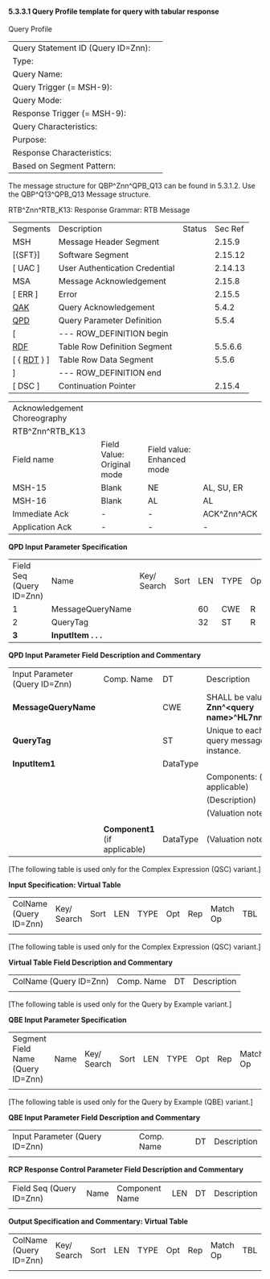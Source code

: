 #### 5.3.3.1 Query Profile template for query with tabular response

Query Profile

|     |     |
| --- | --- |
| Query Statement ID (Query ID=Znn): |  |
| Type: |  |
| Query Name: |  |
| Query Trigger (= MSH-9): |  |
| Query Mode: |  |
| Response Trigger (= MSH-9): |  |
| Query Characteristics: |  |
| Purpose: |  |
| Response Characteristics: |  |
| Based on Segment Pattern: |  |

The message structure for QBP^Znn^QPB_Q13 can be found in 5.3.1.2. Use the QBP^Q13^QPB_Q13 Message structure.

RTB^Znn^RTB_K13: Response Grammar: RTB Message

|     |     |     |     |
| --- | --- | --- | --- |
| Segments | Description | Status | Sec Ref |
| MSH | Message Header Segment |  | 2.15.9 |
| [\{SFT}] | Software Segment |  | 2.15.12 |
| [ UAC ] | User Authentication Credential |  | 2.14.13 |
| MSA | Message Acknowledgement |  | 2.15.8 |
| [ ERR ] | Error |  | 2.15.5 |
| [QAK](#QAK) | Query Acknowledgement |  | 5.4.2 |
| [QPD](#QPD) | Query Parameter Definition |  | 5.5.4 |
| [ | --- ROW_DEFINITION begin |  |  |
| [RDF](#RDF) | Table Row Definition Segment |  | 5.5.6.6 |
| [ \{ [RDT](#RDT) } ] | Table Row Data Segment |  | 5.5.6 |
| ] | --- ROW_DEFINITION end |  |  |
| [ DSC ] | Continuation Pointer |  | 2.15.4 |

|     |     |     |     |
| --- | --- | --- | --- |
| Acknowledgement Choreography |  |  |  |
| RTB^Znn^RTB_K13 |  |  |  |
| Field name | Field Value: Original mode | Field value: Enhanced mode |  |
| MSH-15 | Blank | NE | AL, SU, ER |
| MSH-16 | Blank | AL | AL |
| Immediate Ack | - | - | ACK^Znn^ACK |
| Application Ack | - | - | - |

**QPD Input Parameter Specification**

|     |     |     |     |     |     |     |     |     |     |     |     |     |
| --- | --- | --- | --- | --- | --- | --- | --- | --- | --- | --- | --- | --- |
| Field Seq (Query ID=Znn) | Name | Key/ Search | Sort | LEN | TYPE | Opt | Rep | Match Op | TBL | Segment Field Name | Service Identifier Code | Element Name |
| 1 | MessageQueryName |  |  | 60 | CWE | R |  |  |  |  |  |  |
| 2 | QueryTag |  |  | 32 | ST | R |  |  |  |  |  |  |
| **3** | **InputItem . . .** |  |  |  |  |  |  |  |  |  |  |  |

**QPD Input Parameter Field Description and Commentary**

|     |     |     |     |
| --- | --- | --- | --- |
| Input Parameter (Query ID=Znn) | Comp. Name | DT | Description |
| **MessageQueryName** |  | CWE | SHALL be valued **Znn^&lt;query name>^HL7nnnn**. |
| **QueryTag** |  | ST | Unique to each query message instance. |
| **InputItem1** |  | DataType |  |
|  |  |  | Components: (if applicable) |
|  |  |  | (Description) |
|  |  |  | (Valuation note) |
|  |  |  |  |
|  | **Component1** (if applicable) | DataType | (Valuation note) |

[The following table is used only for the Complex Expression (QSC) variant.]

**Input Specification: Virtual Table**

|     |     |     |     |     |     |     |     |     |     |     |     |
| --- | --- | --- | --- | --- | --- | --- | --- | --- | --- | --- | --- |
| ColName (Query ID=Znn) | Key/ Search | Sort | LEN | TYPE | Opt | Rep | Match Op | TBL | Segment Field Name | Service Identifier Code | Element Name |
|  |  |  |  |  |  |  |  |  |  |  |  |

[The following table is used only for the Complex Expression (QSC) variant.]

**Virtual Table Field Description and Commentary**

|     |     |     |     |
| --- | --- | --- | --- |
| ColName (Query ID=Znn) | Comp. Name | DT | Description |
|  |  |  |  |

[The following table is used only for the Query by Example variant.]

**QBE Input Parameter Specification**

|     |     |     |     |     |     |     |     |     |     |     |     |
| --- | --- | --- | --- | --- | --- | --- | --- | --- | --- | --- | --- |
| Segment Field Name (Query ID=Znn) | Name | Key/ Search | Sort | LEN | TYPE | Opt | Rep | Match Op | TBL | Service Identifier Code | Element Name |
|  |  |  |  |  |  |  |  |  |  |  |  |

[The following table is used only for the Query by Example (QBE) variant.]

**QBE Input Parameter Field Description and Commentary**

|     |     |     |     |
| --- | --- | --- | --- |
| Input Parameter (Query ID=Znn) | Comp. Name | DT | Description |
|  |  |  |  |

**RCP Response Control Parameter Field Description and Commentary**

|     |     |     |     |     |     |
| --- | --- | --- | --- | --- | --- |
| Field Seq (Query ID=Znn) | Name | Com­po­nent Name | LEN | DT | Description |
|  |  |  |  |  |  |

**Output Specification and Commentary: Virtual Table**

|     |     |     |     |     |     |     |     |     |     |     |     |
| --- | --- | --- | --- | --- | --- | --- | --- | --- | --- | --- | --- |
| ColName (Query ID=Znn) | Key/ Search | Sort | LEN | TYPE | Opt | Rep | Match Op | TBL | Segment Field Name | Service Identifier Code | Element Name |
|  |  |  |  |  |  |  |  |  |  |  |  |
